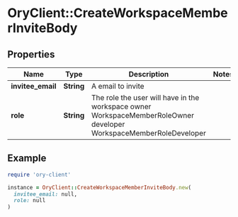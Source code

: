 # OryClient::CreateWorkspaceMemberInviteBody

## Properties

| Name | Type | Description | Notes |
| ---- | ---- | ----------- | ----- |
| **invitee_email** | **String** | A email to invite |  |
| **role** | **String** | The role the user will have in the workspace owner WorkspaceMemberRoleOwner developer WorkspaceMemberRoleDeveloper |  |

## Example

```ruby
require 'ory-client'

instance = OryClient::CreateWorkspaceMemberInviteBody.new(
  invitee_email: null,
  role: null
)
```

